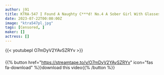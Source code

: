```yaml
---
author: j91
title: KTRA-547 I Found A Naughty C***d! No.4 A Sober Girl With Glasses Takes Off Her Pants And Has A Huge Peach Bottom! Forgetting The Camera And Being Crazy And Crazy, It’s Too Erotic And Creampie Sex! Riko Hashimoto
date: 2023-07-22T00:00:00Z
image: "ktra547pl.jpg"
tags: [Censored, ]
maker: []
actress: []
---
```



{{< youtubepl O7mDyV2YAvSZRYv >}}
###

{{% button href="https://streamtape.to/v/O7mDyV2YAvSZRYv" icon="fas fa-download" %}}download this video{{% /button %}}
